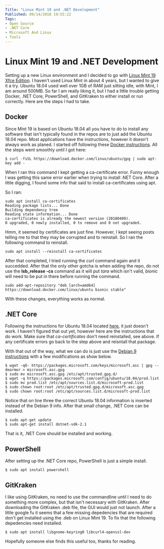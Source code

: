 ```yaml
---
Title: "Linux Mint 19 and .NET Development"
Published: 09/14/2018 19:55:22
Tags: 
- Open Source
- .NET Core
- Microsoft And Linux
- Tools
---
```

# Linux Mint 19 and .NET Development

Setting up a new Linux environment and I decided to go with [Linux Mint 19 Xfce Edition](https://blog.linuxmint.com/?p=3599). I haven't used Linux Mint in about 4 years, but I wanted to give it a try. Ubuntu 18.04 used well over 1GB of RAM just sitting idle, with Mint, I am around 500MB. So far I am really liking it, but I had a little trouble getting Docker, .NET Core, PowerShell, and GitKraken to either install or run correctly. Here are the steps I had to take.

## Docker

Since Mint 19 is based on Ubuntu 18.04 all you have to do to install any software that isn't typically found in the repos are to just add the Ubuntu 18.04 repo. Most applications have the instructions, however it doesn't always work as planed. I started off following these [Docker instructions](https://docs.docker.com/install/linux/docker-ce/ubuntu/#install-using-the-repository). All the steps went smoothly until I got here:

```
$ curl -fsSL https://download.docker.com/linux/ubuntu/gpg | sudo apt-key add -
```
When I ran this command I kept getting a ca-certificate error. Funny enough I was getting this same error earlier when trying to install .NET Core. After a little digging, I found some info that said to install ca-certificates using apt.

So I ran:

```
sudo apt install ca-certificates
Reading package lists... Done
Building dependency tree       
Reading state information... Done
ca-certificates is already the newest version (20180409).
0 upgraded, 0 newly installed, 0 to remove and 0 not upgraded.
```

Hmm, it seemed by certificates are just fine. However, I kept seeing posts telling me to that they may be corrupted and to reinstall. So I ran the following command to reinstall.

```
sudo apt install --reinstall ca-certificates
```

After that completed, I tried running the *curl* command again and it succedded. After that the only other gotcha is when adding the repo, do not use the **lsb_release -cs** command as it will put *tara* which isn't valid, *bionic* will need to be put in there before running the command.

```
sudo add-apt-repository "deb [arch=amd64] https://download.docker.com/linux/ubuntu bionic stable"
```

With these changes, everything works as normal.

## .NET Core

Following the instructions for Ubuntu 18.04 located [here](https://www.microsoft.com/net/download/linux-package-manager/ubuntu18-04/sdk-2.1.300), it just doesn't work. I haven't figured that out yet, however here are the instructions that do work. Make sure that *ca-certificates* don't need reinstalled, see above. If any certificate errors go back to the step above and reisntall that package.

With that out of the way, what we can do is just use the [Debian 9 instructions](https://www.microsoft.com/net/download/linux-package-manager/debian9/sdk-2.1.300) with a few modifications as show below.

```
$ wget -qO- https://packages.microsoft.com/keys/microsoft.asc | gpg --dearmor > microsoft.asc.gpg
$ sudo mv microsoft.asc.gpg /etc/apt/trusted.gpg.d/
$ wget -q https://packages.microsoft.com/config/ubuntu/18.04/prod.list
$ sudo mv prod.list /etc/apt/sources.list.d/microsoft-prod.list
$ sudo chown root:root /etc/apt/trusted.gpg.d/microsoft.asc.gpg
$ sudo chown root:root /etc/apt/sources.list.d/microsoft-prod.list
```

Notice that on line three the correct Ubuntu 18.04 information is inserted instead of the Debian 9 info. After that small change, .NET Core can be installed.

```
$ sudo apt-get update
$ sudo apt-get install dotnet-sdk-2.1
```

That is it, .NET Core should be installed and working.

## PowerShell

After setting up the .NET Core repo, PowerShell is just a simple install.

```
$ sudo apt install powershell
```

## GitKraken

I like using GitKraken, no need to use the commandline until I need to do something more complex, but that isn't necessary with GitKraken. After downloading the GitKraken .deb file, the GUI would just not launch. After a little google fu it seems that a few missing depedencies that are required don't get installed using the .deb on Linux Mint 19. To fix that the following depedencies need installed.

```
$ sudo apt install libgnome-keyring0 libcurl4-openssl-dev
```

Hopefully someone else finds this useful too, thanks for reading.